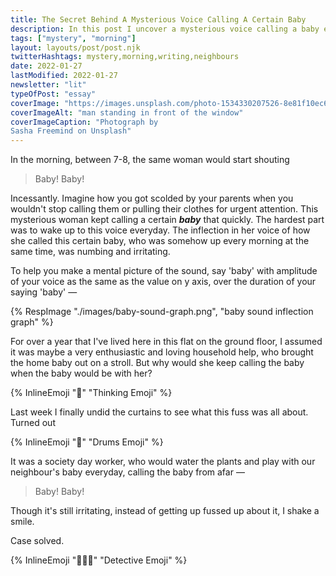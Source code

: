 ```yaml
---
title: The Secret Behind A Mysterious Voice Calling A Certain Baby
description: In this post I uncover a mysterious voice calling a baby every morning
tags: ["mystery", "morning"]
layout: layouts/post/post.njk
twitterHashtags: mystery,morning,writing,neighbours
date: 2022-01-27
lastModified: 2022-01-27
newsletter: "lit"
typeOfPost: "essay"
coverImage: "https://images.unsplash.com/photo-1534330207526-8e81f10ec6fc?ixlib=rb-1.2.1&ixid=MnwxMjA3fDB8MHxwaG90by1wYWdlfHx8fGVufDB8fHx8&auto=format&fit=crop&w=2070&q=80"
coverImageAlt: "man standing in front of the window"
coverImageCaption: "Photograph by 
Sasha Freemind on Unsplash"
---
```


In the morning, between 7-8, the same woman would start shouting

> Baby! Baby!

Incessantly. Imagine how you got scolded by your parents when you wouldn't stop calling them or pulling their clothes for urgent attention. This mysterious woman kept calling a certain _**baby**_ that quickly. The hardest part was to wake up to this voice everyday. The inflection in her voice of how she called this certain baby, who was somehow up every morning at the same time, was numbing and irritating.

To help you make a mental picture of the sound, say 'baby' with amplitude of your voice as the same as the value on y axis, over the duration of your saying 'baby' —

{% RespImage "./images/baby-sound-graph.png", "baby sound inflection graph" %}

For over a year that I've lived here in this flat on the ground floor, I assumed it was maybe a very enthusiastic and loving household help, who brought the home baby out on a stroll. But why would she keep calling the baby when the baby would be with her?

{% InlineEmoji "🤔" "Thinking Emoji" %}

Last week I finally undid the curtains to see what this fuss was all about. Turned out

{% InlineEmoji "🥁" "Drums Emoji" %}

It was a society day worker, who would water the plants and play with our neighbour's baby everyday, calling the baby from afar —

> Baby! Baby!

Though it's still irritating, instead of getting up fussed up about it, I shake a smile.

Case solved.

{% InlineEmoji "🕵🏻‍♂️" "Detective Emoji" %}